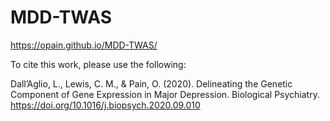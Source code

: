 # MDD-TWAS
https://opain.github.io/MDD-TWAS/

To cite this work, please use the following:

Dall’Aglio, L., Lewis, C. M., & Pain, O. (2020). Delineating the Genetic Component of Gene Expression in Major Depression. Biological Psychiatry. https://doi.org/10.1016/j.biopsych.2020.09.010
